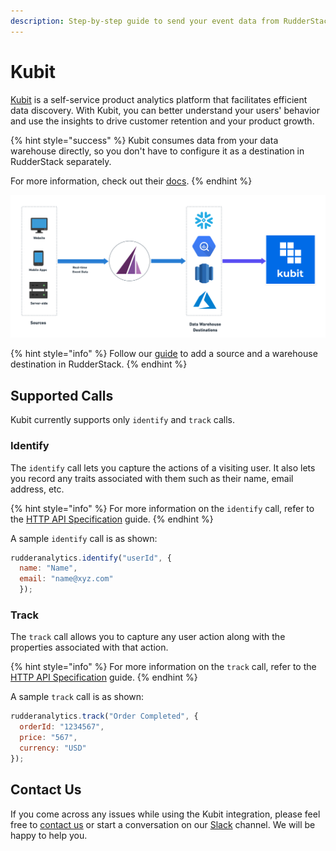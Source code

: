 ```yaml
---
description: Step-by-step guide to send your event data from RudderStack to Kubit.
---
```


# Kubit

[Kubit](https://www.kubit.ai/) is a self-service product analytics platform that facilitates efficient data discovery. With Kubit, you can better understand your users' behavior and use the insights to drive customer retention and your product growth.

{% hint style="success" %}
Kubit consumes data from your data warehouse directly, so you don't have to configure it as a destination in RudderStack separately.

For more information, check out their [docs](https://www.kubit.ai/doc).
{% endhint %}

![](../../.gitbook/assets/image%20%28104%29.png)

{% hint style="info" %}
Follow our [guide](../../connections/adding-source-and-destination-rudderstack.md) to add a source and a warehouse destination in RudderStack.
{% endhint %}

## Supported Calls

Kubit currently supports only `identify` and `track` calls.

### Identify

The `identify` call lets you capture the actions of a visiting user. It also lets you record any traits associated with them such as their name, email address, etc.

{% hint style="info" %}
For more information on the `identify` call, refer to the [HTTP API Specification](../../rudderstack-api-spec/http-api-specification.md) guide.
{% endhint %}

A sample `identify` call is as shown:

```javascript
rudderanalytics.identify("userId", {
  name: "Name",
  email: "name@xyz.com"
  });
```

### Track

The `track` call allows you to capture any user action along with the properties associated with that action.

{% hint style="info" %}
For more information on the `track` call, refer to the [HTTP API Specification](../../rudderstack-api-spec/http-api-specification.md) guide.
{% endhint %}

A sample `track` call is as shown:

```javascript
rudderanalytics.track("Order Completed", {
  orderId: "1234567",
  price: "567",
  currency: "USD"
});
```

## Contact Us

If you come across any issues while using the Kubit integration, please feel free to [contact us](mailto:%20docs@rudderstack.com) or start a conversation on our [Slack](https://resources.rudderstack.com/join-rudderstack-slack) channel. We will be happy to help you.

